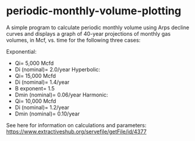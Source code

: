 # periodic-monthly-volume-plotting
A simple program to calculate periodic monthly volume using Arps decline curves and displays a graph of 40-year projections of monthly gas volumes, in Mcf, vs. time for the following three cases:

Exponential:
* Qi= 5,000 Mcfd
* Di (nominal)= 2.0/year
Hyperbolic:
* Qi= 15,000 Mcfd
* Di (nominal)= 1.4/year
* B exponent= 1.5
* Dmin (nominal)= 0.06/year
Harmonic:
* Qi= 10,000 Mcfd
* Di (nominal)= 1.2/year
* Dmin (nominal)= 0.10/year

See here for information on calculations and parameters: https://www.extractiveshub.org/servefile/getFile/id/4377
